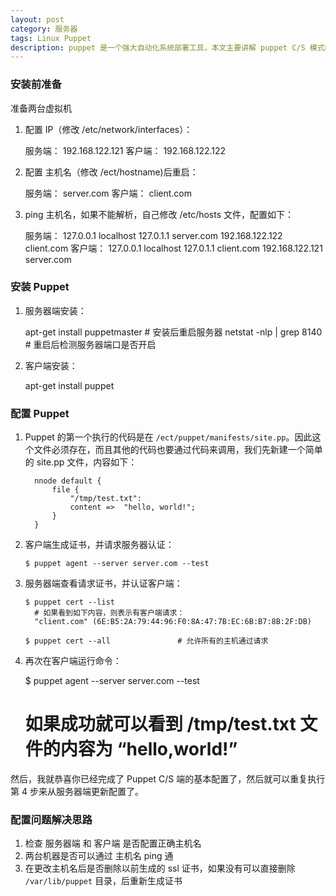 ```yaml
---
layout: post
category: 服务器
tags: Linux Puppet
description: puppet 是一个强大自动化系统部署工具，本文主要讲解 puppet C/S 模式的安装和配置。以及在配置过程中遇到问题的解决思路
---
```


### 安装前准备
  准备两台虚拟机
  
  1. 配置 IP（修改 /etc/network/interfaces）：
  
        服务端： 192.168.122.121
        客户端： 192.168.122.122
  
  2. 配置 主机名（修改 /ect/hostname)后重启：

        服务端： server.com
        客户端： client.com
        
  3. ping 主机名，如果不能解析，自己修改 /etc/hosts 文件，配置如下：
  
        服务端：
            127.0.0.1          localhost
            127.0.1.1          server.com
            192.168.122.122    client.com
        客户端：
            127.0.0.1          localhost
            127.0.1.1          client.com
            192.168.122.121    server.com
  
### 安装 Puppet
  1. 服务器端安装：
  
        apt-get install puppetmaster    # 安装后重启服务器
        netstat -nlp | grep 8140        # 重启后检测服务器端口是否开启

  1. 客户端安装：
  
        apt-get install puppet

### 配置 Puppet
  1. Puppet 的第一个执行的代码是在 `/ect/puppet/manifests/site.pp`。因此这个文件必须存在，而且其他的代码也要通过代码来调用，我们先新建一个简单的 site.pp 文件，内容如下：
  
           nnode default {
               file {
                   "/tmp/test.txt":
                   content =>  "hello, world!";
               }
           }
  
  2. 客户端生成证书，并请求服务器认证：
  
         $ puppet agent --server server.com --test
  
  3. 服务器端查看请求证书，并认证客户端：
  
         $ puppet cert --list
           # 如果看到如下内容，则表示有客户端请求：
           "client.com" (6E:B5:2A:79:44:96:F0:8A:47:7B:EC:6B:B7:8B:2F:DB) 

         $ puppet cert --all               # 允许所有的主机通过请求
         
        
  4. 再次在客户端运行命令：
  
        $ puppet agent --server server.com --test
        # 如果成功就可以看到 /tmp/test.txt 文件的内容为 “hello,world!”

   然后，我就恭喜你已经完成了 Puppet C/S 端的基本配置了，然后就可以重复执行第 4 步来从服务器端更新配置了。


### 配置问题解决思路
  1. 检查 服务器端 和 客户端 是否配置正确主机名
  2. 两台机器是否可以通过 主机名 ping 通
  3. 在更改主机名后是否删除以前生成的 ssl 证书，如果没有可以直接删除 `/var/lib/puppet` 目录，后重新生成证书
